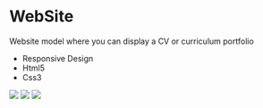# WebSite
Website model where you can display a CV or curriculum portfolio

- Responsive Design
- Html5
- Css3


<img src="https://github.com/JuanDiegoAcostaT/Website-2/blob/master/images/browser.png" />

<img src="https://github.com/JuanDiegoAcostaT/Website-2/blob/master/images/browser2.png" />

<img src="https://github.com/JuanDiegoAcostaT/Website-2/blob/master/images/browser3.png" />



